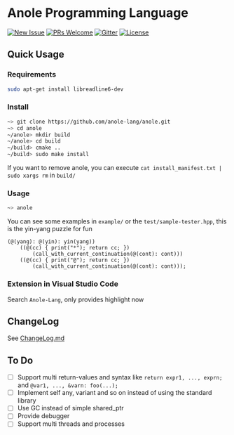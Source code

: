 # Anole Programming Language

[![New Issue](https://img.shields.io/badge/request-new%20features-blue.svg)](https://github.com/anole-lang/anole/issues/new)
[![PRs Welcome](https://img.shields.io/badge/PRs-welcome-brightgreen.svg?style=flat-square)](https://github.com/anole-lang/anole/compare)
[![Gitter](https://badges.gitter.im/JoinChat.svg)](https://gitter.im/anole)
[![License](https://img.shields.io/github/license/anole-lang/anole.svg)](https://github.com/anole-lang/anole)

## Quick Usage

### Requirements

```bash
sudo apt-get install libreadline6-dev
```

### Install

```bash
~> git clone https://github.com/anole-lang/anole.git
~> cd anole
~/anole> mkdir build
~/anole> cd build
~/build> cmake ..
~/build> sudo make install
```

If you want to remove anole, you can execute `cat install_manifest.txt | sudo xargs rm` in `build/`

### Usage

```bash
~> anole
```

You can see some examples in `example/` or the `test/sample-tester.hpp`, this is the yin-yang puzzle for fun

```
(@(yang): @(yin): yin(yang))
    ((@(cc) { print("*"); return cc; })
        (call_with_current_continuation(@(cont): cont)))
    ((@(cc) { print("@"); return cc; })
        (call_with_current_continuation(@(cont): cont)));
```

### Extension in Visual Studio Code

Search `Anole-Lang`, only provides highlight now

## ChangeLog

See [ChangeLog.md](ChangeLog.md)

## To Do

+ [ ] Support multi return-values and syntax like `return expr1, ..., exprn;` and `@var1, ..., &varn: foo(...);`
+ [ ] Implement self any, variant and so on instead of using the standard library
+ [ ] Use GC instead of simple shared_ptr
+ [ ] Provide debugger
+ [ ] Support multi threads and processes
